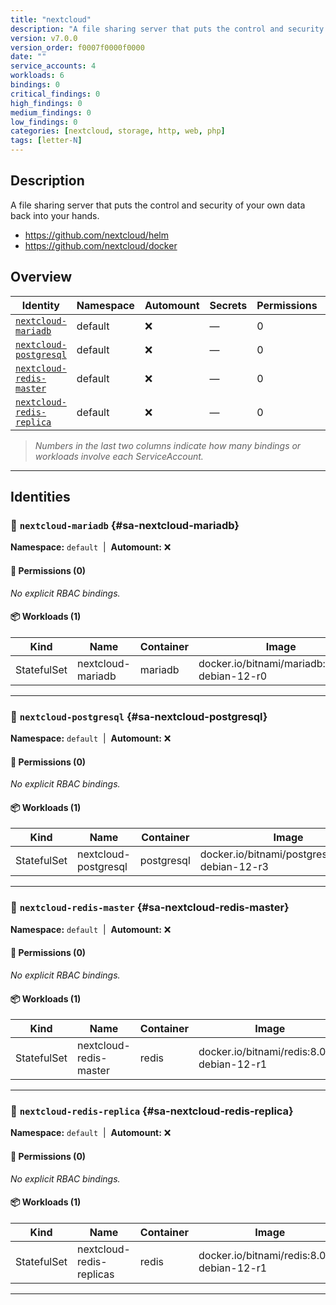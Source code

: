 ```yaml
---
title: "nextcloud"
description: "A file sharing server that puts the control and security of your own data back into your hands."
version: v7.0.0
version_order: f0007f0000f0000
date: ""
service_accounts: 4
workloads: 6
bindings: 0
critical_findings: 0
high_findings: 0
medium_findings: 0
low_findings: 0
categories: [nextcloud, storage, http, web, php]
tags: [letter-N]
---
```


## Description

A file sharing server that puts the control and security of your own data back into your hands.

- https://github.com/nextcloud/helm
- https://github.com/nextcloud/docker

## Overview

| Identity                                                 | Namespace | Automount | Secrets | Permissions | Workloads | Risk |
| -------------------------------------------------------- | --------- | --------- | ------- | ----------- | --------- | ---- |
| [`nextcloud-mariadb`](#sa-nextcloud-mariadb)             | default   | ❌        | —       | 0           | 1         | —    |
| [`nextcloud-postgresql`](#sa-nextcloud-postgresql)       | default   | ❌        | —       | 0           | 1         | —    |
| [`nextcloud-redis-master`](#sa-nextcloud-redis-master)   | default   | ❌        | —       | 0           | 1         | —    |
| [`nextcloud-redis-replica`](#sa-nextcloud-redis-replica) | default   | ❌        | —       | 0           | 1         | —    |

> _Numbers in the last two columns indicate how many bindings or workloads involve each ServiceAccount._

---

## Identities

### 🤖 `nextcloud-mariadb` {#sa-nextcloud-mariadb}

**Namespace:** `default`  |  **Automount:** ❌

#### 🔑 Permissions (0)

_No explicit RBAC bindings._

#### 📦 Workloads (1)

| Kind        | Name              | Container | Image                                         |
| ----------- | ----------------- | --------- | --------------------------------------------- |
| StatefulSet | nextcloud-mariadb | mariadb   | docker.io/bitnami/mariadb:11.4.6-debian-12-r0 |

---

### 🤖 `nextcloud-postgresql` {#sa-nextcloud-postgresql}

**Namespace:** `default`  |  **Automount:** ❌

#### 🔑 Permissions (0)

_No explicit RBAC bindings._

#### 📦 Workloads (1)

| Kind        | Name                 | Container  | Image                                            |
| ----------- | -------------------- | ---------- | ------------------------------------------------ |
| StatefulSet | nextcloud-postgresql | postgresql | docker.io/bitnami/postgresql:17.5.0-debian-12-r3 |

---

### 🤖 `nextcloud-redis-master` {#sa-nextcloud-redis-master}

**Namespace:** `default`  |  **Automount:** ❌

#### 🔑 Permissions (0)

_No explicit RBAC bindings._

#### 📦 Workloads (1)

| Kind        | Name                   | Container | Image                                      |
| ----------- | ---------------------- | --------- | ------------------------------------------ |
| StatefulSet | nextcloud-redis-master | redis     | docker.io/bitnami/redis:8.0.1-debian-12-r1 |

---

### 🤖 `nextcloud-redis-replica` {#sa-nextcloud-redis-replica}

**Namespace:** `default`  |  **Automount:** ❌

#### 🔑 Permissions (0)

_No explicit RBAC bindings._

#### 📦 Workloads (1)

| Kind        | Name                     | Container | Image                                      |
| ----------- | ------------------------ | --------- | ------------------------------------------ |
| StatefulSet | nextcloud-redis-replicas | redis     | docker.io/bitnami/redis:8.0.1-debian-12-r1 |

---
